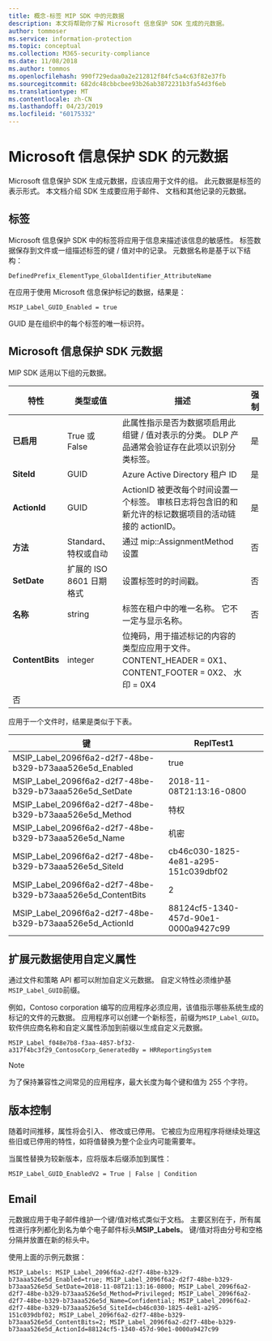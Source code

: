 ```yaml
---
title: 概念-标签 MIP SDK 中的元数据
description: 本文将帮助你了解 Microsoft 信息保护 SDK 生成的元数据。
author: tommoser
ms.service: information-protection
ms.topic: conceptual
ms.collection: M365-security-compliance
ms.date: 11/08/2018
ms.author: tommos
ms.openlocfilehash: 990f729edaa0a2e212812f84fc5a4c63f82e37fb
ms.sourcegitcommit: 682dc48cbbcbee93b26ab3872231b3fa54d3f6eb
ms.translationtype: MT
ms.contentlocale: zh-CN
ms.lasthandoff: 04/23/2019
ms.locfileid: "60175332"
---
```

# <a name="microsoft-information-protection-sdk---metadata"></a>Microsoft 信息保护 SDK 的元数据

Microsoft 信息保护 SDK 生成元数据，应该应用于文件的组。 此元数据是标签的表示形式。 本文档介绍 SDK 生成要应用于邮件、 文档和其他记录的元数据。

## <a name="labels"></a>标签

Microsoft 信息保护 SDK 中的标签将应用于信息来描述该信息的敏感性。 标签数据保存到文件或一组描述标签的键 / 值对中的记录。 元数据名称是基于以下结构：

`DefinedPrefix_ElementType_GlobalIdentifier_AttributeName`

在应用于使用 Microsoft 信息保护标记的数据，结果是：

`MSIP_Label_GUID_Enabled = true`

GUID 是在组织中的每个标签的唯一标识符。

## <a name="microsoft-information-protection-sdk-metadata"></a>Microsoft 信息保护 SDK 元数据

MIP SDK 适用以下组的元数据。

| 特性 | 类型或值                 | 描述                                                                                                                                                                                                                                        | 强制 |
|-----------|-------------------------------|----------------------------------------------------------------------------------------------------------------------------------------------------------------------------------------------------------------------------------------------------|-----------|
| **已启用**   | True 或 False                 | 此属性指示是否为数据项启用此组键 / 值对表示的分类。 DLP 产品通常会验证存在此项以识别分类标签。 | 是       |
| **SiteId**    | GUID                          | Azure Active Directory 租户 ID                                                                                                                                                                                                                   | 是       |
| **ActionId**  | GUID                          | ActionID 被更改每个时间设置一个标签。 审核日志将包含旧的和新允许的标记数据项目的活动链接的 actionID。                                                                                 | 是       |
| **方法**    | Standard、 特权或自动        | 通过 mip::AssignmentMethod 设置                                                                                                                                                                                                                 | 否        |
| **SetDate**   | 扩展的 ISO 8601 日期格式 | 设置标签时的时间戳。                                                                                                                                                                                                              | 否        |
| **名称**      | string                        | 标签在租户中的唯一名称。 它不一定与显示名称。                                                                                                                                                              | 否      |
| **ContentBits** | integer | 位掩码，用于描述标记的内容的类型应应用于文件。 CONTENT_HEADER = 0X1、 CONTENT_FOOTER = 0X2、 水印 = 0X4
 | 否 |

应用于一个文件时，结果是类似于下表。

| 键                                                         | ReplTest1                                |
|-------------------------------------------------------------|--------------------------------------|
| MSIP_Label_2096f6a2-d2f7-48be-b329-b73aaa526e5d_Enabled     | true                                 |
| MSIP_Label_2096f6a2-d2f7-48be-b329-b73aaa526e5d_SetDate     | 2018-11-08T21:13:16-0800             |
| MSIP_Label_2096f6a2-d2f7-48be-b329-b73aaa526e5d_Method      | 特权                           |
| MSIP_Label_2096f6a2-d2f7-48be-b329-b73aaa526e5d_Name        | 机密                         |
| MSIP_Label_2096f6a2-d2f7-48be-b329-b73aaa526e5d_SiteId      | cb46c030-1825-4e81-a295-151c039dbf02 |
| MSIP_Label_2096f6a2-d2f7-48be-b329-b73aaa526e5d_ContentBits | 2                                    |
| MSIP_Label_2096f6a2-d2f7-48be-b329-b73aaa526e5d_ActionId    | 88124cf5-1340-457d-90e1-0000a9427c99 |

## <a name="extending-metadata-with-custom-attributes"></a>扩展元数据使用自定义属性

通过文件和策略 API 都可以附加自定义元数据。 自定义特性必须维护基`MSIP_Label_GUID`前缀。 

例如，Contoso corporation 编写的应用程序必须应用，该值指示哪些系统生成的标记的文件的元数据。 应用程序可以创建一个新标签，前缀为`MSIP_Label_GUID`。 软件供应商名称和自定义属性添加到前缀以生成自定义元数据。

```
MSIP_Label_f048e7b8-f3aa-4857-bf32-a317f4bc3f29_ContosoCorp_GeneratedBy = HRReportingSystem
```

> [!Note]
> 为了保持兼容性之间常见的应用程序，最大长度为每个键和值为 255 个字符。

## <a name="versioning"></a>版本控制

随着时间推移，属性将会引入、 修改或已停用。 它被应为应用程序将继续处理这些旧或已停用的特性，如将值替换为整个企业内可能需要年。

当属性替换为较新版本，应将版本后缀添加到属性：

`MSIP_Label_GUID_EnabledV2 = True | False | Condition`

## <a name="email"></a>Email

元数据应用于电子邮件维护一个键/值对格式类似于文档。 主要区别在于，所有属性进行序列都化到名为单个电子邮件标头**MSIP_Labels**。 键/值对将由分号和空格分隔并放置在新的标头中。

使用上面的示例元数据：

```
MSIP_Labels: MSIP_Label_2096f6a2-d2f7-48be-b329-b73aaa526e5d_Enabled=true; MSIP_Label_2096f6a2-d2f7-48be-b329-b73aaa526e5d_SetDate=2018-11-08T21:13:16-0800; MSIP_Label_2096f6a2-d2f7-48be-b329-b73aaa526e5d_Method=Privileged; MSIP_Label_2096f6a2-d2f7-48be-b329-b73aaa526e5d_Name=Confidential; MSIP_Label_2096f6a2-d2f7-48be-b329-b73aaa526e5d_SiteId=cb46c030-1825-4e81-a295-151c039dbf02; MSIP_Label_2096f6a2-d2f7-48be-b329-b73aaa526e5d_ContentBits=2; MSIP_Label_2096f6a2-d2f7-48be-b329-b73aaa526e5d_ActionId=88124cf5-1340-457d-90e1-0000a9427c99
```
